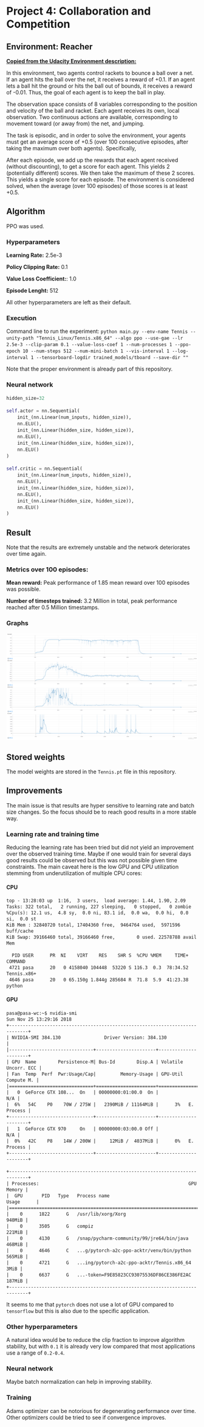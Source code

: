 # Project 4: Collaboration and Competition

## Environment: Reacher
**[Copied from the Udacity Environment description:](https://classroom.udacity.com/nanodegrees/nd893/parts/ec710e48-f1c5-4f1c-82de-39955d168eaa/modules/89b85bd0-0add-4548-bce9-3747eb099e60/lessons/3cf5c0c4-e837-4fe6-8071-489dcdb3ab3e/concepts/da65c741-cdeb-4f34-bb56-d8977385596e)**

In this environment, two agents control rackets to bounce a ball over a net. If an agent hits the ball over the net, it receives a reward of +0.1. If an agent lets a ball hit the ground or hits the ball out of bounds, it receives a reward of -0.01. Thus, the goal of each agent is to keep the ball in play.

The observation space consists of 8 variables corresponding to the position and velocity of the ball and racket. Each agent receives its own, local observation. Two continuous actions are available, corresponding to movement toward (or away from) the net, and jumping.

The task is episodic, and in order to solve the environment, your agents must get an average score of +0.5 (over 100 consecutive episodes, after taking the maximum over both agents). Specifically,

After each episode, we add up the rewards that each agent received (without discounting), to get a score for each agent. This yields 2 (potentially different) scores. We then take the maximum of these 2 scores.
This yields a single score for each episode.
The environment is considered solved, when the average (over 100 episodes) of those scores is at least +0.5.

## Algorithm

PPO was used.

### Hyperparameters

**Learning Rate:** 2.5e-3

**Policy Clipping Rate:** 0.1

**Value Loss Coefficient:**: 1.0

**Episode Lenght:** 512

All other hyperparameters are left as their default.

### Execution

Command line to run the experiment: `python main.py --env-name Tennis --unity-path "Tennis_Linux/Tennis.x86_64" --algo ppo --use-gae --lr 2.5e-3 --clip-param 0.1 --value-loss-coef 1 --num-processes 1 --ppo-epoch 10 --num-steps 512 --num-mini-batch 1 --vis-interval 1 --log-interval 1 --tensorboard-logdir trained_models/tboard --save-dir ""`

Note that the proper environment is already part of this repository.

### Neural network

```python
hidden_size=32

self.actor = nn.Sequential(
    init_(nn.Linear(num_inputs, hidden_size)),
    nn.ELU(),
    init_(nn.Linear(hidden_size, hidden_size)),
    nn.ELU(),
    init_(nn.Linear(hidden_size, hidden_size)),
    nn.ELU()
)

self.critic = nn.Sequential(
    init_(nn.Linear(num_inputs, hidden_size)),
    nn.ELU(),
    init_(nn.Linear(hidden_size, hidden_size)),
    nn.ELU(),
    init_(nn.Linear(hidden_size, hidden_size)),
    nn.ELU()
)
```

## Result

Note that the results are extremely unstable and the network deteriorates over time again.

### Metrics over 100 episodes: 

**Mean reward:** Peak performance of 1.85 mean reward over 100 episodes was possible.
	
**Number of timesteps trained:** 3.2 Million in total, peak performance reached after 0.5 Million timestamps.

### Graphs

![Results](p3.png)

## Stored weights

The model weights are stored in the `Tennis.pt` file in this repository.

## Improvements

The main issue is that results are hyper sensitive to learning rate and batch size changes. So the focus should be to 
reach good results in a more stable way. 

### Learning rate and training time

Reducing the learning rate has been tried but did not yield an improvement over
the observed training time. Maybe if one would train for several days good results could be observed but this was not
possible given time constraints. The main caveat here is the low GPU and CPU utilization stemming from underutilization 
of multiple CPU cores:

#### CPU
```
top - 13:28:03 up  1:16,  3 users,  load average: 1.44, 1.90, 2.09
Tasks: 322 total,   2 running, 227 sleeping,   0 stopped,   0 zombie
%Cpu(s): 12.1 us,  4.8 sy,  0.0 ni, 83.1 id,  0.0 wa,  0.0 hi,  0.0 si,  0.0 st
KiB Mem : 32840720 total, 17404360 free,  9464764 used,  5971596 buff/cache
KiB Swap: 39166460 total, 39166460 free,        0 used. 22578788 avail Mem 

  PID USER      PR  NI    VIRT    RES    SHR S  %CPU %MEM     TIME+ COMMAND     
 4721 pasa      20   0 4158040 104448  53220 S 116.3  0.3  78:34.52 Tennis.x86+ 
 4646 pasa      20   0 65.150g 1.844g 285684 R  71.8  5.9  41:23.38 python
```
 
#### GPU
```
pasa@pasa-wc:~$ nvidia-smi 
Sun Nov 25 13:29:16 2018       
+-----------------------------------------------------------------------------+
| NVIDIA-SMI 384.130                Driver Version: 384.130                   |
|-------------------------------+----------------------+----------------------+
| GPU  Name        Persistence-M| Bus-Id        Disp.A | Volatile Uncorr. ECC |
| Fan  Temp  Perf  Pwr:Usage/Cap|         Memory-Usage | GPU-Util  Compute M. |
|===============================+======================+======================|
|   0  GeForce GTX 108...  On   | 00000000:01:00.0  On |                  N/A |
|  6%   54C    P0    70W / 275W |   2390MiB / 11164MiB |      3%   E. Process |
+-------------------------------+----------------------+----------------------+
|   1  GeForce GTX 970     On   | 00000000:03:00.0 Off |                  N/A |
|  0%   42C    P8    14W / 200W |     12MiB /  4037MiB |      0%   E. Process |
+-------------------------------+----------------------+----------------------+
                                                                               
+-----------------------------------------------------------------------------+
| Processes:                                                       GPU Memory |
|  GPU       PID   Type   Process name                             Usage      |
|=============================================================================|
|    0      1822      G   /usr/lib/xorg/Xorg                           940MiB |
|    0      3505      G   compiz                                       221MiB |
|    0      4130      G   /snap/pycharm-community/99/jre64/bin/java    468MiB |
|    0      4646      C   ...g/pytorch-a2c-ppo-acktr/venv/bin/python   565MiB |
|    0      4721      G   ...ing/pytorch-a2c-ppo-acktr/Tennis.x86_64     3MiB |
|    0      6637      G   ...-token=F9E85823CC93075536DF86CE386FE2AC   187MiB |
+-----------------------------------------------------------------------------+
```

It seems to me that `pytorch` does not use a lot of GPU compared to `tensorflow` but this is also due to the specific
application.


### Other hyperparameters

A natural idea would be to reduce the clip fraction to improve algorithm stability, 
but with `0.1` it is already very low compared that most applications 
use a range of `0.2-0.4`. 

### Neural network

Maybe batch normalization can help in improving stability.

### Training

Adams optimizer can be notorious for degenerating performance over time. Other optimizers could be tried to see if 
convergence improves.



